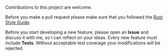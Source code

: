 Contributions to this project are welcome.

Before you make a pull request please make sure that you followed the [Rust Style Guide](https://github.com/rust-dev-tools/fmt-rfcs/blob/master/guide/guide.md).

Before you start developing a new feature, please open an **Issue** and discuss it with me, so I can reflect on your ideas.
Every new feature must include **Tests**. Without acceptable test coverage your modifications will be rejected.
